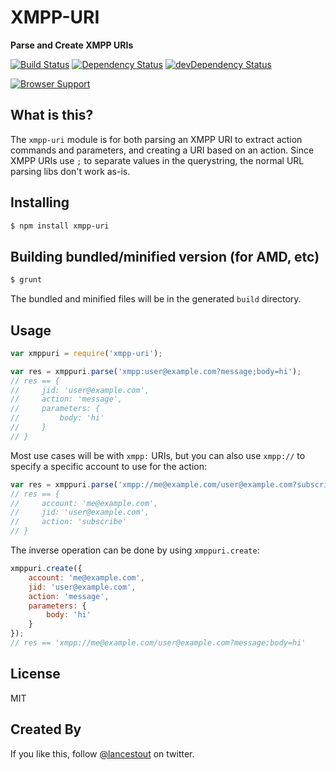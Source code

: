# XMPP-URI
**Parse and Create XMPP URIs**

[![Build Status](https://travis-ci.org/otalk/xmpp-uri.png)](https://travis-ci.org/otalk/xmpp-uri)
[![Dependency Status](https://david-dm.org/otalk/xmpp-uri.png)](https://david-dm.org/otalk/xmpp-uri)
[![devDependency Status](https://david-dm.org/otalk/xmpp-uri/dev-status.png)](https://david-dm.org/otalk/xmpp-uri#info=devDependencies)

[![Browser Support](https://ci.testling.com/otalk/xmpp-uri.png)](https://ci.testling.com/otalk/xmpp-uri)

## What is this?

The `xmpp-uri` module is for both parsing an XMPP URI to extract action commands and parameters, and creating a URI based on an action. Since XMPP URIs use `;` to separate values in the querystring, the normal URL parsing libs don't work as-is.

## Installing

```sh
$ npm install xmpp-uri
```

## Building bundled/minified version (for AMD, etc)

```sh
$ grunt
```

The bundled and minified files will be in the generated `build` directory.

## Usage

```javascript
var xmppuri = require('xmpp-uri');

var res = xmppuri.parse('xmpp:user@example.com?message;body=hi');
// res == {
//     jid: 'user@example.com',
//     action: 'message',
//     parameters: {
//         body: 'hi'
//     }
// }
```

Most use cases will be with `xmpp:` URIs, but you can also use `xmpp://` to specify
a specific account to use for the action:

```javascript
var res = xmppuri.parse('xmpp://me@example.com/user@example.com?subscribe');
// res == {
//     account: 'me@example.com',
//     jid: 'user@example.com',
//     action: 'subscribe'
// }
```

The inverse operation can be done by using `xmppuri.create`:

```javascript
xmppuri.create({
    account: 'me@example.com',
    jid: 'user@example.com',
    action: 'message',
    parameters: {
        body: 'hi'
    }
});
// res == 'xmpp://me@example.com/user@example.com?message;body=hi'
```

## License

MIT

## Created By

If you like this, follow [@lancestout](http://twitter.com/lancestout) on twitter.
